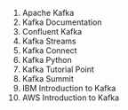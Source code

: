

1) Apache Kafka 
2) Kafka Documentation 
3) Confluent Kafka 
4) Kafka Streams 
5) Kafka Connect 
6) Kafka Python 
7) Kafka Tutorial Point 
8) Kafka Summit 
9) IBM Introduction to Kafka 
10) AWS Introduction to Kafka